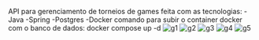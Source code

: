 API para gerenciamento de torneios de games feita com as tecnologias:
-Java
-Spring
-Postgres
-Docker
comando para subir o container docker com o banco de dados:
docker compose up -d
![g1](https://github.com/user-attachments/assets/ae91592d-900c-467d-90fd-882be111222d)
![g2](https://github.com/user-attachments/assets/f2251625-6f57-4e5f-a18a-d8d78040df7a)
![g3](https://github.com/user-attachments/assets/4e0436c5-118a-49d5-a706-dad6869189f7)
![g4](https://github.com/user-attachments/assets/f1c1bf85-d310-4722-ae3f-e53f9a4b5a2c)
![g5](https://github.com/user-attachments/assets/bc54aac7-45cc-4da4-88d7-e2c4806ab8e7)
